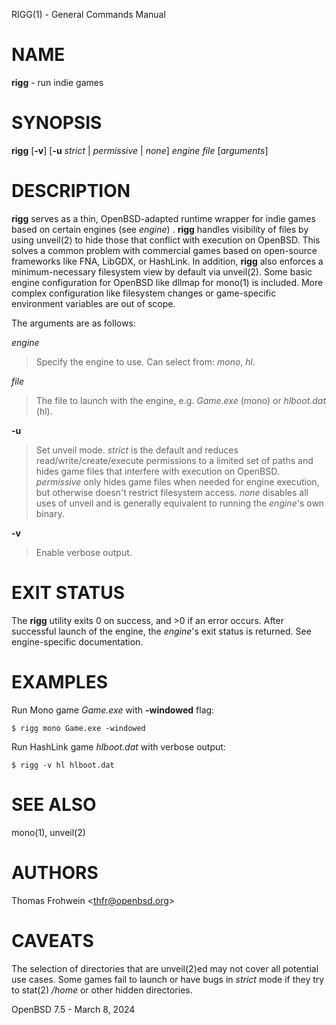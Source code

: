 RIGG(1) - General Commands Manual

# NAME

**rigg** - run indie games

# SYNOPSIS

**rigg**
\[**-v**]
\[**-u**&nbsp;*strict*&nbsp;|&nbsp;*permissive*&nbsp;|&nbsp;*none*]
*engine*
*file*
\[*arguments*]

# DESCRIPTION

**rigg**
serves as a thin,
OpenBSD-adapted runtime wrapper for indie games based on certain engines
(see
*engine*)
.
**rigg**
handles visibility of files by using
unveil(2)
to hide those that conflict with execution on
OpenBSD.
This solves a common problem with commercial games based on open-source
frameworks like FNA, LibGDX, or HashLink.
In addition,
**rigg**
also enforces a minimum-necessary filesystem view by default via
unveil(2).
Some basic engine configuration for
OpenBSD
like dllmap for
mono(1)
is included. More complex configuration like filesystem changes or
game-specific environment variables are out of scope.

The arguments are as follows:

*engine*

> Specify the engine to use.
> Can select from:
> *mono*,
> *hl*.

*file*

> The file to launch with the engine, e.g.
> *Game.exe*
> (mono)
> or
> *hlboot.dat*
> (hl).

**-u**

> Set unveil mode.
> *strict*
> is the default and reduces read/write/create/execute permissions to a limited
> set of paths and hides game files that interfere with execution on
> OpenBSD.
> *permissive*
> only hides game files when needed for engine execution, but otherwise doesn't
> restrict filesystem access.
> *none*
> disables all uses of unveil and is generally equivalent to running the
> *engine*'s
> own binary.

**-v**

> Enable verbose output.

# EXIT STATUS

The **rigg** utility exits&#160;0 on success, and&#160;&gt;0 if an error occurs.
After successful launch of the engine, the
*engine*'s
exit status is returned.
See engine-specific documentation.

# EXAMPLES

Run Mono game
*Game.exe*
with
**-windowed**
flag:

	$ rigg mono Game.exe -windowed

Run HashLink game
*hlboot.dat*
with verbose output:

	$ rigg -v hl hlboot.dat

# SEE ALSO

mono(1),
unveil(2)

# AUTHORS

Thomas Frohwein &lt;[thfr@openbsd.org](mailto:thfr@openbsd.org)&gt;

# CAVEATS

The selection of directories that are
unveil(2)ed
may not cover all potential use cases.
Some games fail to launch or have bugs in
*strict*
mode if they try to
stat(2)
*/home*
or other hidden directories.

OpenBSD 7.5 - March 8, 2024
